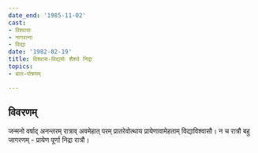```yaml
---
date_end: '1985-11-02'
cast:
- विश्वासः
- नागरत्ना
- विद्या
date: '1982-02-19'
title: विश्वास-विद्ययोः‌ शैशवे निद्रा
topics:
- बाल-पोषणम्

---
```


## विवरणम्
जन्मनो वर्षाद् अनन्तरम् रात्राव् अवमेहात् परम् प्रातरेवोत्थाय प्रायेणावामेहताम् विद्याविश्वासौ। न च रात्रौ बहु जागरणम् - प्रायेण पूर्णा निद्रा रात्रौ। 

